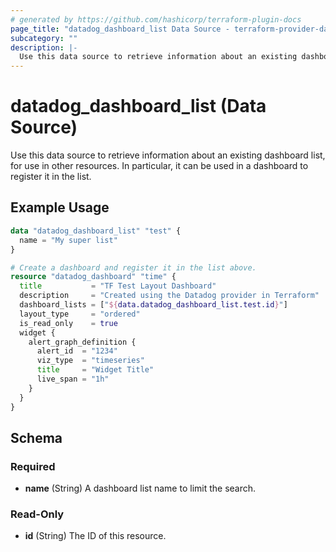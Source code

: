 ```yaml
---
# generated by https://github.com/hashicorp/terraform-plugin-docs
page_title: "datadog_dashboard_list Data Source - terraform-provider-datadog"
subcategory: ""
description: |-
  Use this data source to retrieve information about an existing dashboard list, for use in other resources. In particular, it can be used in a dashboard to register it in the list.
---
```


# datadog_dashboard_list (Data Source)

Use this data source to retrieve information about an existing dashboard list, for use in other resources. In particular, it can be used in a dashboard to register it in the list.

## Example Usage

```terraform
data "datadog_dashboard_list" "test" {
  name = "My super list"
}

# Create a dashboard and register it in the list above.
resource "datadog_dashboard" "time" {
  title           = "TF Test Layout Dashboard"
  description     = "Created using the Datadog provider in Terraform"
  dashboard_lists = ["${data.datadog_dashboard_list.test.id}"]
  layout_type     = "ordered"
  is_read_only    = true
  widget {
    alert_graph_definition {
      alert_id  = "1234"
      viz_type  = "timeseries"
      title     = "Widget Title"
      live_span = "1h"
    }
  }
}
```

<!-- schema generated by tfplugindocs -->
## Schema

### Required

- **name** (String) A dashboard list name to limit the search.

### Read-Only

- **id** (String) The ID of this resource.


